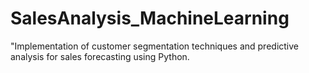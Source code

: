 # SalesAnalysis_MachineLearning
"Implementation of customer segmentation techniques and predictive analysis for sales forecasting using Python.
